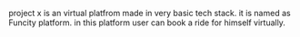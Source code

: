 project x is an virtual platfrom made in very basic tech stack. 
it is named as Funcity platform.
in this platform user can book a ride for himself virtually.

